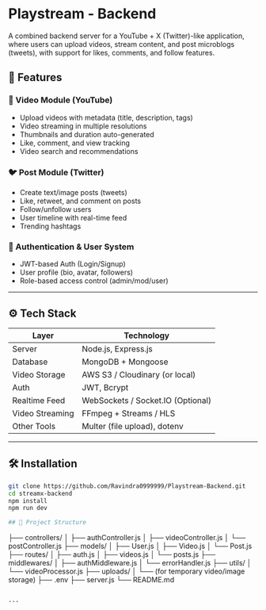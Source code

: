 # Playstream - Backend

A combined backend server for a YouTube + X (Twitter)-like application, where users can upload videos, stream content, and post microblogs (tweets), with support for likes, comments, and follow features.

## 🚀 Features

### 🎥 Video Module (YouTube)
- Upload videos with metadata (title, description, tags)
- Video streaming in multiple resolutions
- Thumbnails and duration auto-generated
- Like, comment, and view tracking
- Video search and recommendations

### 🐦 Post Module (Twitter)
- Create text/image posts (tweets)
- Like, retweet, and comment on posts
- Follow/unfollow users
- User timeline with real-time feed
- Trending hashtags

### 🔐 Authentication & User System
- JWT-based Auth (Login/Signup)
- User profile (bio, avatar, followers)
- Role-based access control (admin/mod/user)

---

## ⚙️ Tech Stack

| Layer         | Technology                      |
|---------------|----------------------------------|
| Server        | Node.js, Express.js             |
| Database      | MongoDB + Mongoose              |
| Video Storage | AWS S3 / Cloudinary (or local)  |
| Auth          | JWT, Bcrypt                     |
| Realtime Feed | WebSockets / Socket.IO (Optional) |
| Video Streaming | FFmpeg + Streams / HLS         |
| Other Tools   | Multer (file upload), dotenv     |

---

## 🛠️ Installation

```bash
git clone https://github.com/Ravindra0999999/Playstream-Backend.git
cd streamx-backend
npm install
npm run dev

## 📂 Project Structure

```
├── controllers/
│   ├── authController.js
│   ├── videoController.js
│   └── postController.js
├── models/
│   ├── User.js
│   ├── Video.js
│   └── Post.js
├── routes/
│   ├── auth.js
│   ├── videos.js
│   └── posts.js
├── middlewares/
│   ├── authMiddleware.js
│   └── errorHandler.js
├── utils/
│   └── videoProcessor.js
├── uploads/
│   └── (for temporary video/image storage)
├── .env
├── server.js
└── README.md
```

---
